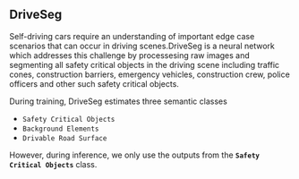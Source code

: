 ## DriveSeg
Self-driving cars require an understanding of important edge case scenarios that can occur in driving scenes.DriveSeg is a neural network which addresses this challenge by processesing raw images and segmenting all safety critical objects in the driving scene including traffic cones, construction barriers, emergency vehicles, construction crew, police officers and other such safety critical objects.

During training, DriveSeg estimates three semantic classes

- `Safety Critical Objects`
- `Background Elements`
- `Drivable Road Surface`

However, during inference, we only use the outputs from the **`Safety Critical Objects`** class.

